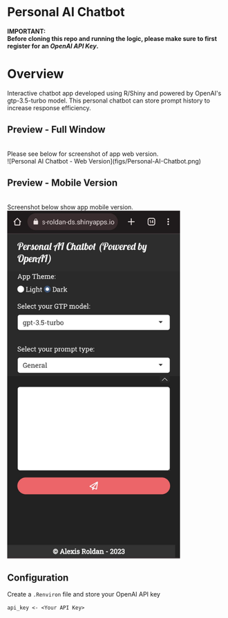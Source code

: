 # Personal AI Chatbot

**IMPORTANT:**
<br>
**Before cloning this repo and running the logic, please make sure to first register for an *OpenAI API Key*.**

# Overview
Interactive chatbot app developed using R/Shiny and powered by OpenAI's gtp-3.5-turbo model. This personal chatbot can store prompt history to increase response efficiency.

## Preview - Full Window
<!-- <img src="figs/GTP_Assistant_Shiny_App.png" alt="GTP Example Full"> -->
<br>
Please see below for screenshot of app web version.
<br>
![Personal AI Chatbot - Web Version](figs/Personal-AI-Chatbot.png)

## Preview - Mobile Version
<br>
Screenshot below show app mobile version.
<br>
<img width="400px" src="figs/Personal-Ai-Chatbot-Mobil.jpeg" alt="Personal AI Chatbot - Mobile Version">
<!-- ![Personal AI Chatbot - Mobile Version](figs/Personal-Ai-Chatbot-Mobil.jpeg) -->

## Configuration
Create a `.Renviron` file and store your OpenAI API key
```shell
api_key <- <Your API Key>
```

